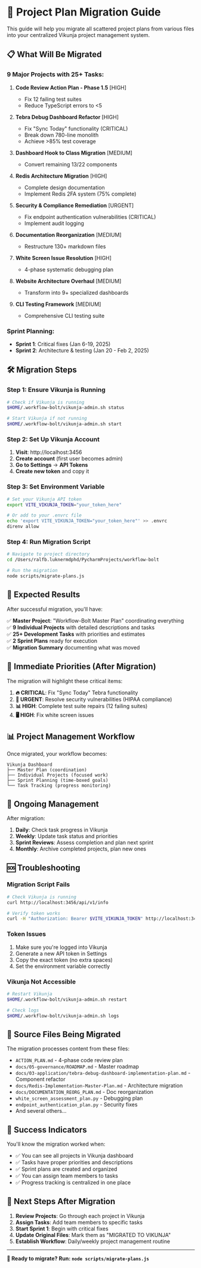 # 🚀 Project Plan Migration Guide

This guide will help you migrate all scattered project plans from various files into your centralized Vikunja project management system.

## 📋 What Will Be Migrated

### **9 Major Projects** with **25+ Tasks**:

1. **Code Review Action Plan - Phase 1.5** [HIGH]
   - Fix 12 failing test suites
   - Reduce TypeScript errors to <5

2. **Tebra Debug Dashboard Refactor** [HIGH] 
   - Fix "Sync Today" functionality (CRITICAL)
   - Break down 780-line monolith
   - Achieve >85% test coverage

3. **Dashboard Hook to Class Migration** [MEDIUM]
   - Convert remaining 13/22 components

4. **Redis Architecture Migration** [HIGH]
   - Complete design documentation
   - Implement Redis 2FA system (75% complete)

5. **Security & Compliance Remediation** [URGENT]
   - Fix endpoint authentication vulnerabilities (CRITICAL)
   - Implement audit logging

6. **Documentation Reorganization** [MEDIUM]
   - Restructure 130+ markdown files

7. **White Screen Issue Resolution** [HIGH]
   - 4-phase systematic debugging plan

8. **Website Architecture Overhaul** [MEDIUM]
   - Transform into 9+ specialized dashboards

9. **CLI Testing Framework** [MEDIUM]
   - Comprehensive CLI testing suite

### **Sprint Planning**:
- **Sprint 1**: Critical fixes (Jan 6-19, 2025)
- **Sprint 2**: Architecture & testing (Jan 20 - Feb 2, 2025)

## 🛠️ Migration Steps

### Step 1: Ensure Vikunja is Running

```bash
# Check if Vikunja is running
$HOME/.workflow-bolt/vikunja-admin.sh status

# Start Vikunja if not running
$HOME/.workflow-bolt/vikunja-admin.sh start
```

### Step 2: Set Up Vikunja Account

1. **Visit**: http://localhost:3456
2. **Create account** (first user becomes admin)
3. **Go to Settings** → **API Tokens**
4. **Create new token** and copy it

### Step 3: Set Environment Variable

```bash
# Set your Vikunja API token
export VITE_VIKUNJA_TOKEN="your_token_here"

# Or add to your .envrc file
echo 'export VITE_VIKUNJA_TOKEN="your_token_here"' >> .envrc
direnv allow
```

### Step 4: Run Migration Script

```bash
# Navigate to project directory
cd /Users/ralfb.luknermdphd/PycharmProjects/workflow-bolt

# Run the migration
node scripts/migrate-plans.js
```

## 🎯 Expected Results

After successful migration, you'll have:

✅ **Master Project**: "Workflow-Bolt Master Plan" coordinating everything  
✅ **9 Individual Projects** with detailed descriptions and tasks  
✅ **25+ Development Tasks** with priorities and estimates  
✅ **2 Sprint Plans** ready for execution  
✅ **Migration Summary** documenting what was moved  

## 🚨 Immediate Priorities (After Migration)

The migration will highlight these critical items:

1. **🔥 CRITICAL**: Fix "Sync Today" Tebra functionality
2. **🚨 URGENT**: Resolve security vulnerabilities (HIPAA compliance)
3. **📊 HIGH**: Complete test suite repairs (12 failing suites)
4. **🖥️ HIGH**: Fix white screen issues

## 📊 Project Management Workflow

Once migrated, your workflow becomes:

```
Vikunja Dashboard
├── Master Plan (coordination)
├── Individual Projects (focused work)
├── Sprint Planning (time-boxed goals)
└── Task Tracking (progress monitoring)
```

## 🔄 Ongoing Management

After migration:

1. **Daily**: Check task progress in Vikunja
2. **Weekly**: Update task status and priorities  
3. **Sprint Reviews**: Assess completion and plan next sprint
4. **Monthly**: Archive completed projects, plan new ones

## 🆘 Troubleshooting

### Migration Script Fails

```bash
# Check Vikunja is running
curl http://localhost:3456/api/v1/info

# Verify token works
curl -H "Authorization: Bearer $VITE_VIKUNJA_TOKEN" http://localhost:3456/api/v1/user
```

### Token Issues

1. Make sure you're logged into Vikunja
2. Generate a new API token in Settings
3. Copy the exact token (no extra spaces)
4. Set the environment variable correctly

### Vikunja Not Accessible

```bash
# Restart Vikunja
$HOME/.workflow-bolt/vikunja-admin.sh restart

# Check logs
$HOME/.workflow-bolt/vikunja-admin.sh logs
```

## 📁 Source Files Being Migrated

The migration processes content from these files:

- `ACTION_PLAN.md` - 4-phase code review plan
- `docs/05-governance/ROADMAP.md` - Master roadmap
- `docs/03-application/tebra-debug-dashboard-implementation-plan.md` - Component refactor
- `docs/Redis-Implementation-Master-Plan.md` - Architecture migration  
- `docs/DOCUMENTATION_REORG_PLAN.md` - Doc reorganization
- `white_screen_assessment_plan.py` - Debugging plan
- `endpoint_authentication_plan.py` - Security fixes
- And several others...

## 🎉 Success Indicators

You'll know the migration worked when:

- ✅ You can see all projects in Vikunja dashboard
- ✅ Tasks have proper priorities and descriptions
- ✅ Sprint plans are created and organized
- ✅ You can assign team members to tasks
- ✅ Progress tracking is centralized in one place

## 🔮 Next Steps After Migration

1. **Review Projects**: Go through each project in Vikunja
2. **Assign Tasks**: Add team members to specific tasks
3. **Start Sprint 1**: Begin with critical fixes
4. **Update Original Files**: Mark them as "MIGRATED TO VIKUNJA"
5. **Establish Workflow**: Daily/weekly project management routine

---

**🚀 Ready to migrate? Run: `node scripts/migrate-plans.js`**